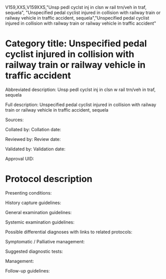 V159,XXS,V159XXS,"Unsp pedl cyclst inj in clsn w rail trn/veh in traf, sequela", "Unspecified pedal cyclist injured in collision with railway train or railway vehicle in traffic accident, sequela","Unspecified pedal cyclist injured in collision with railway train or railway vehicle in traffic accident"
# Category title: Unspecified pedal cyclist injured in collision with railway train or railway vehicle in traffic accident

Abbreviated description: Unsp pedl cyclst inj in clsn w rail trn/veh in traf, sequela

Full description: Unspecified pedal cyclist injured in collision with railway train or railway vehicle in traffic accident, sequela

Sources:

Collated by:
Collation date:

Reviewed by:
Review date:

Validated by:
Validation date:

Approval UID:

# Protocol description

Presenting conditions:

History capture guidelines:

General examination guidelines:

Systemic examination guidelines:

Possible differential diagnoses with links to related protocols:

Symptomatic / Palliative management:

Suggested diagnostic tests:

Management:

Follow-up guidelines:
